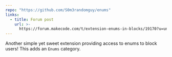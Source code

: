 ```yaml
---
repo: "https://github.com/S0m3randomguy/enums"
links:
  - title: Forum post
    url: >-
      https://forum.makecode.com/t/extension-enums-in-blocks/19170?u=unsignedarduino
---
```


Another simple yet sweet extension providing access to enums to block users! This adds an `Enums` category.
